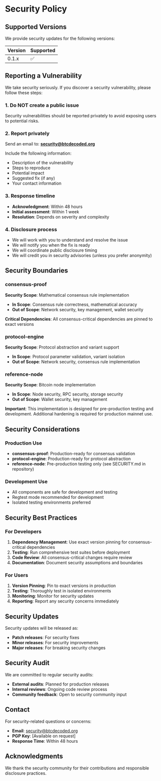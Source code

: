 # Security Policy

## Supported Versions

We provide security updates for the following versions:

| Version | Supported          |
| ------- | ------------------ |
| 0.1.x   | :white_check_mark: |

## Reporting a Vulnerability

We take security seriously. If you discover a security vulnerability, please follow these steps:

### 1. Do NOT create a public issue

Security vulnerabilities should be reported privately to avoid exposing users to potential risks.

### 2. Report privately

Send an email to: **security@btcdecoded.org**

Include the following information:
- Description of the vulnerability
- Steps to reproduce
- Potential impact
- Suggested fix (if any)
- Your contact information

### 3. Response timeline

- **Acknowledgment**: Within 48 hours
- **Initial assessment**: Within 1 week
- **Resolution**: Depends on severity and complexity

### 4. Disclosure process

- We will work with you to understand and resolve the issue
- We will notify you when the fix is ready
- We will coordinate public disclosure timing
- We will credit you in security advisories (unless you prefer anonymity)

## Security Boundaries

### consensus-proof

**Security Scope**: Mathematical consensus rule implementation
- **In Scope**: Consensus rule correctness, mathematical accuracy
- **Out of Scope**: Network security, key management, wallet security

**Critical Dependencies**: All consensus-critical dependencies are pinned to exact versions

### protocol-engine

**Security Scope**: Protocol abstraction and variant support
- **In Scope**: Protocol parameter validation, variant isolation
- **Out of Scope**: Network security, consensus rule implementation

### reference-node

**Security Scope**: Bitcoin node implementation
- **In Scope**: Node security, RPC security, storage security
- **Out of Scope**: Wallet security, key management

**Important**: This implementation is designed for pre-production testing and development. Additional hardening is required for production mainnet use.

## Security Considerations

### Production Use

- **consensus-proof**: Production-ready for consensus validation
- **protocol-engine**: Production-ready for protocol abstraction
- **reference-node**: Pre-production testing only (see SECURITY.md in repository)

### Development Use

- All components are safe for development and testing
- Regtest mode recommended for development
- Isolated testing environments preferred

## Security Best Practices

### For Developers

1. **Dependency Management**: Use exact version pinning for consensus-critical dependencies
2. **Testing**: Run comprehensive test suites before deployment
3. **Code Review**: All consensus-critical changes require review
4. **Documentation**: Document security assumptions and boundaries

### For Users

1. **Version Pinning**: Pin to exact versions in production
2. **Testing**: Thoroughly test in isolated environments
3. **Monitoring**: Monitor for security updates
4. **Reporting**: Report any security concerns immediately

## Security Updates

Security updates will be released as:
- **Patch releases**: For security fixes
- **Minor releases**: For security improvements
- **Major releases**: For breaking security changes

## Security Audit

We are committed to regular security audits:
- **External audits**: Planned for production releases
- **Internal reviews**: Ongoing code review process
- **Community feedback**: Open to security community input

## Contact

For security-related questions or concerns:
- **Email**: security@btcdecoded.org
- **PGP Key**: [Available on request]
- **Response Time**: Within 48 hours

## Acknowledgments

We thank the security community for their contributions and responsible disclosure practices.

